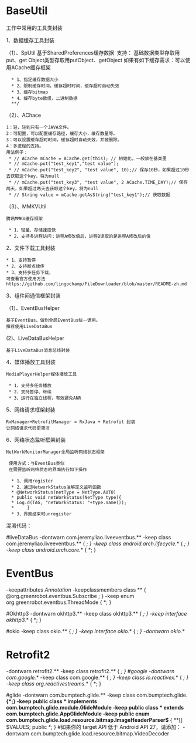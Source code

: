 # BaseUtil
工作中常用的工具类封装

1、数据缓存工具封装

（1）、SpUtil
    基于SharedPreferences缓存数据
​   支持：
        基础数据类型存取用put、get
        Object类型存取用putObject、getObject
    如果有如下缓存需求：可以使用ACache缓存框架
    
      * 1、指定缓存数据大小
      * 2、限制缓存时间，缓存超时时间，缓存超时自动失效
      * 3、缓存bitmap
      * 4、缓存byte数组，二进制数据
      **/
（2）、AChace

    1：轻，轻到只有一个JAVA文件。
    2：可配置，可以配置缓存路径，缓存大小，缓存数量等。
    3：可以设置缓存超时时间，缓存超时自动失效，并被删除。
    4：多进程的支持。
    用法例子：
     * // ACache mCache = ACache.get(this); // 初始化，一般放在基类里
     * // mCache.put("test_key1","test value");
     * // mCache.put("test_key2", "test value", 10);// 保存10秒，如果超过10秒去获取这个key，将为null
     * // mCache.put("test_key3", "test value", 2 ACache.TIME_DAY);// 保存两天，如果超过两天去获取这个key，将为null
     * // String value = mCache.getAsString("test_key1");// 获取数据
（3）、MMKVUtil

    腾讯MMKV缓存框架
    
     * 1、轻量、存储速度快
     * 2、支持多进程访问：进程A修改值后，进程B读取的是进程A修改后的值
     
2、文件下载工具封装

    * 1、支持暂停
    * 2、支持断点续传
    * 3、支持多任务下载，
    可查看官方使用方法https://github.com/lingochamp/FileDownloader/blob/master/README-zh.md

3、组件间通信框架封装

（1）、EventBusHelper

    基于EventBus，做到全局EventBus统一调用。
    推荐使用LiveDataBus
 (2)、LiveDataBusHelper
 
    基于LiveDataBus消息总线封装

4、媒体播放工具封装

    MediaPlayerHelper媒体播放工具
    
     * 1、支持多任务播放
     * 2、支持暂停、继续
     * 3、运行在独立线程，有效避免ANR
5、网络请求框架封装

    RxManager+RetrofitManager = RxJava + Retrofit 封装
    让网络请求代码更简洁

6、网络状态监听框架封装

    NetWorkMonitorManager全局监听网络状态框架
    
     使用方式：与EventBus类似
     在需要监听网络状态的界面执行如下操作
     
      * 1、调用register
      * 2、通过NetworkStatus注解定义监听函数
      * @NetworkStatus(netType = NetType.AUTO)
      * public void netWorkStatus(NetType type){
      * Log.d(TAG, "netWorkStatus: "+type.name());
      *     }
      * 3、界面结束时unregister

混淆代码：

#liveDataBus
-dontwarn com.jeremyliao.liveeventbus.**
-keep class com.jeremyliao.liveeventbus.** { *; }
-keep class android.arch.lifecycle.** { *; }
-keep class android.arch.core.** { *; }
# EventBus
-keepattributes *Annotation*
-keepclassmembers class ** {
    @org.greenrobot.eventbus.Subscribe <methods>;
}
-keep enum org.greenrobot.eventbus.ThreadMode { *; }

#Okhttp3
-dontwarn okhttp3.**
-keep class okhttp3.** { *; }
-keep interface okhttp3.** { *; }

#okio
-keep class okio.** { *; }
-keep interface okio.** { *; }
-dontwarn okio.**

# Retrofit2
-dontwarn retrofit2.**
-keep class retrofit2.** { *; }
#google
-dontwarn com.google.**
-keep class com.google.** { *; }
-keep class io.reactivex.** { *; }
-keep class org.reactivestreams.** { *; }

#glide
-dontwarn com.bumptech.glide.**
-keep class com.bumptech.glide.**{*;}
-keep public class * implements com.bumptech.glide.module.GlideModule
-keep public class * extends com.bumptech.glide.AppGlideModule
-keep public enum com.bumptech.glide.load.resource.bitmap.ImageHeaderParser$** {
  **[] $VALUES;
  public *;
}
#如果你的 target API 低于 Android API 27，请添加：
-dontwarn com.bumptech.glide.load.resource.bitmap.VideoDecoder

